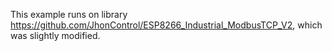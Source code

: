 This example runs on library 
https://github.com/JhonControl/ESP8266_Industrial_ModbusTCP_V2,
which was slightly modified.